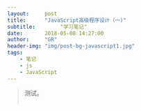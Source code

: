 ```yaml
---
layout:     post
title:      "JavaScript高级程序设计（一)"
subtitle:        "学习笔记"
date:       2018-05-08 14:27:00
author:     "GR"
header-img: "img/post-bg-javascript1.jpg"
tags:
    - 笔记
    - js
    - JavaScript
---
```

> 测试。<br><br>
> 
